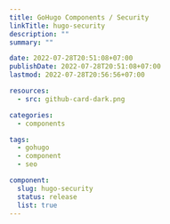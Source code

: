 ```yaml
---
title: GoHugo Components / Security
linkTitle: hugo-security
description: ""
summary: ""

date: 2022-07-28T20:51:08+07:00
publishDate: 2022-07-28T20:51:08+07:00
lastmod: 2022-07-28T20:56:56+07:00

resources:
  - src: github-card-dark.png

categories:
  - components

tags:
  - gohugo
  - component
  - seo

component:
  slug: hugo-security
  status: release
  list: true
---
```

